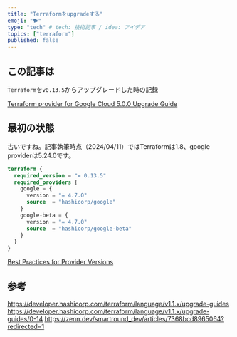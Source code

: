 ```yaml
---
title: "Terraformをupgradeする"
emoji: "🐕"
type: "tech" # tech: 技術記事 / idea: アイデア
topics: ["terraform"]
published: false
---
```

## この記事は
`Terraform`を`v0.13.5`からアップグレードした時の記録

[Terraform provider for Google Cloud 5.0.0 Upgrade Guide](https://registry.terraform.io/providers/hashicorp/google/latest/docs/guides/version_5_upgrade)

## 最初の状態
古いですね。記事執筆時点（2024/04/11）ではTerraformは1.8、google providerは5.24.0です。
```tf:main.tf
terraform {
  required_version = "= 0.13.5"
  required_providers {
    google = {
      version = "= 4.7.0"
      source  = "hashicorp/google"
    }
    google-beta = {
      version = "= 4.7.0"
      source  = "hashicorp/google-beta"
    }
  }
}
```
[Best Practices for Provider Versions](https://developer.hashicorp.com/terraform/language/providers/requirements#best-practices-for-provider-versions)


## 参考
https://developer.hashicorp.com/terraform/language/v1.1.x/upgrade-guides
https://developer.hashicorp.com/terraform/language/v1.1.x/upgrade-guides/0-14
https://zenn.dev/smartround_dev/articles/7368bcd8965064?redirected=1
